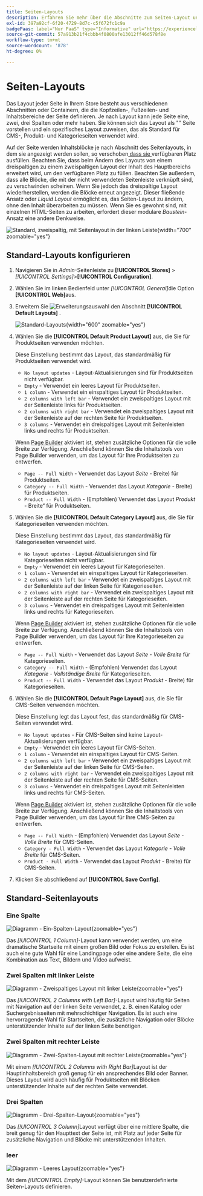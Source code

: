 ```yaml
---
title: Seiten-Layouts
description: Erfahren Sie mehr über die Abschnitte zum Seiten-Layout und zum Konfigurieren von Standard-Layouts.
exl-id: 397a92cf-6f20-4729-8d7c-c5f672fc1c9a
badgePaas: label="Nur PaaS" type="Informative" url="https://experienceleague.adobe.com/de/docs/commerce/user-guides/product-solutions" tooltip="Gilt nur für Adobe Commerce in Cloud-Projekten (von Adobe verwaltete PaaS-Infrastruktur) und lokale Projekte."
source-git-commit: 57a913b21f4cbbb4f0800afe13012ff46d578f8e
workflow-type: tm+mt
source-wordcount: '878'
ht-degree: 0%

---
```


# Seiten-Layouts

Das Layout jeder Seite in Ihrem Store besteht aus verschiedenen Abschnitten oder Containern, die die Kopfzeilen-, Fußzeilen- und Inhaltsbereiche der Seite definieren. Je nach Layout kann jede Seite eine, zwei, drei Spalten oder mehr haben. Sie können sich das Layout als &quot;_&quot;_ Seite vorstellen und ein spezifisches Layout zuweisen, das als Standard für CMS-, Produkt- und Kategorieseiten verwendet wird.

Auf der Seite werden Inhaltsblöcke je nach Abschnitt des Seitenlayouts, in dem sie angezeigt werden sollen, so verschoben[ dass sie ](layout-updates.md) verfügbaren Platz ausfüllen. Beachten Sie, dass beim Ändern des Layouts von einem dreispaltigen zu einem zweispaltigen Layout der Inhalt des Hauptbereichs erweitert wird, um den verfügbaren Platz zu füllen. Beachten Sie außerdem, dass alle Blöcke, die mit der nicht verwendeten Seitenleiste verknüpft sind, zu verschwinden scheinen. Wenn Sie jedoch das dreispaltige Layout wiederherstellen, werden die Blöcke erneut angezeigt. Dieser fließende Ansatz oder _Liquid Layout_ ermöglicht es, das Seiten-Layout zu ändern, ohne den Inhalt überarbeiten zu müssen. Wenn Sie es gewohnt sind, mit einzelnen HTML-Seiten zu arbeiten, erfordert dieser modulare _Baustein_-Ansatz eine andere Denkweise.

![Standard, zweispaltig, mit Seitenlayout in der linken Leiste](./assets/storefront-2-column-ee.png){width="700" zoomable="yes"}

## Standard-Layouts konfigurieren

1. Navigieren Sie in _Admin_-Seitenleiste zu **[!UICONTROL Stores]** > _[!UICONTROL Settings]_>**[!UICONTROL Configuration]**.

1. Wählen Sie im linken Bedienfeld unter _[!UICONTROL General]_&#x200B;die Option **[!UICONTROL Web]**&#x200B;aus.

1. Erweitern Sie ![Erweiterungsauswahl](../assets/icon-display-expand.png) den Abschnitt **[!UICONTROL Default Layouts]** .

   ![Standard-Layouts](./assets/web-default-layouts.png){width="600" zoomable="yes"}

1. Wählen Sie die **[!UICONTROL Default Product Layout]** aus, die Sie für Produktseiten verwenden möchten.

   Diese Einstellung bestimmt das Layout, das standardmäßig für Produktseiten verwendet wird.

   - `No layout updates` - Layout-Aktualisierungen sind für Produktseiten nicht verfügbar.
   - `Empty` - Verwendet ein leeres Layout für Produktseiten.
   - `1 column` - Verwendet ein einspaltiges Layout für Produktseiten.
   - `2 columns with left bar` - Verwendet ein zweispaltiges Layout mit der Seitenleiste links für Produktseiten.
   - `2 columns with right bar` - Verwendet ein zweispaltiges Layout mit der Seitenleiste auf der rechten Seite für Produktseiten.
   - `3 columns` - Verwendet ein dreispaltiges Layout mit Seitenleisten links und rechts für Produktseiten.

   Wenn [Page Builder](../page-builder/introduction.md) aktiviert ist, stehen zusätzliche Optionen für die volle Breite zur Verfügung. Anschließend können Sie die Inhaltstools von Page Builder verwenden, um das Layout für Ihre Produktseiten zu entwerfen.

   - `Page -- Full Width` - Verwendet das Layout _Seite -_ Breite) für Produktseiten.
   - `Category -- Full Width` - Verwendet das Layout _Kategorie -_ Breite) für Produktseiten.
   - `Product -- Full Width` - (Empfohlen) Verwendet das Layout _Produkt -_ Breite“ für Produktseiten.

1. Wählen Sie die **[!UICONTROL Default Category Layout]** aus, die Sie für Kategorieseiten verwenden möchten.

   Diese Einstellung bestimmt das Layout, das standardmäßig für Kategorieseiten verwendet wird.

   - `No layout updates` - Layout-Aktualisierungen sind für Kategorieseiten nicht verfügbar.
   - `Empty` - Verwendet ein leeres Layout für Kategorieseiten.
   - `1 column` - Verwendet ein einspaltiges Layout für Kategorieseiten.
   - `2 columns with left bar` - Verwendet ein zweispaltiges Layout mit der Seitenleiste auf der linken Seite für Kategorieseiten.
   - `2 columns with right bar` - Verwendet ein zweispaltiges Layout mit der Seitenleiste auf der rechten Seite für Kategorieseiten.
   - `3 columns` - Verwendet ein dreispaltiges Layout mit Seitenleisten links und rechts für Kategorieseiten.

   Wenn [Page Builder](../page-builder/introduction.md) aktiviert ist, stehen zusätzliche Optionen für die volle Breite zur Verfügung. Anschließend können Sie die Inhaltstools von Page Builder verwenden, um das Layout für Ihre Kategorieseiten zu entwerfen.

   - `Page -- Full Width` - Verwendet das Layout _Seite - Volle Breite_ für Kategorieseiten.
   - `Category -- Full Width` - (Empfohlen) Verwendet das Layout _Kategorie - Vollständige Breite_ für Kategorieseiten.
   - `Product -- Full Width` - Verwendet das Layout _Produkt -_ Breite) für Kategorieseiten.

1. Wählen Sie die **[!UICONTROL Default Page Layout]** aus, die Sie für CMS-Seiten verwenden möchten.

   Diese Einstellung legt das Layout fest, das standardmäßig für CMS-Seiten verwendet wird.

   - `No layout updates` - Für CMS-Seiten sind keine Layout-Aktualisierungen verfügbar.
   - `Empty` - Verwendet ein leeres Layout für CMS-Seiten.
   - `1 column` - Verwendet ein einspaltiges Layout für CMS-Seiten.
   - `2 columns with left bar` - Verwendet ein zweispaltiges Layout mit der Seitenleiste auf der linken Seite für CMS-Seiten.
   - `2 columns with right bar` - Verwendet ein zweispaltiges Layout mit der Seitenleiste auf der rechten Seite für CMS-Seiten.
   - `3 columns` - Verwendet ein dreispaltiges Layout mit Seitenleisten links und rechts für CMS-Seiten.

   Wenn [Page Builder](../page-builder/introduction.md) aktiviert ist, stehen zusätzliche Optionen für die volle Breite zur Verfügung. Anschließend können Sie die Inhaltstools von Page Builder verwenden, um das Layout für Ihre CMS-Seiten zu entwerfen.

   - `Page -- Full Width` - (Empfohlen) Verwendet das Layout _Seite - Volle Breite_ für CMS-Seiten.
   - `Category - Full Width` - Verwendet das Layout _Kategorie - Volle Breite_ für CMS-Seiten.
   - `Product - Full Width` - Verwendet das Layout _Produkt -_ Breite) für CMS-Seiten.

1. Klicken Sie abschließend auf **[!UICONTROL Save Config]**.

## Standard-Seitenlayouts

### Eine Spalte

![Diagramm - Ein-Spalten-Layout](./assets/layout-1-col-th.png){zoomable="yes"}

Das _[!UICONTROL 1 Column]_-Layout kann verwendet werden, um eine dramatische Startseite mit einem großen Bild oder Fokus zu erstellen. Es ist auch eine gute Wahl für eine Landingpage oder eine andere Seite, die eine Kombination aus Text, Bildern und Video aufweist.

### Zwei Spalten mit linker Leiste

![Diagramm - Zweispaltiges Layout mit linker Leiste](./assets/layout-2-col-lft-bar-th.png){zoomable="yes"}

Das _[!UICONTROL 2 Columns with Left Bar]_-Layout wird häufig für Seiten mit Navigation auf der linken Seite verwendet, z. B. einen Katalog oder Suchergebnisseiten mit mehrschichtiger Navigation. Es ist auch eine hervorragende Wahl für Startseiten, die zusätzliche Navigation oder Blöcke unterstützender Inhalte auf der linken Seite benötigen.

### Zwei Spalten mit rechter Leiste

![Diagramm - Zwei-Spalten-Layout mit rechter Leiste](./assets/layout-2-col-rt-bar-th.png){zoomable="yes"}

Mit einem _[!UICONTROL 2 Columns with Right Bar]_&#x200B;Layout ist der Hauptinhaltsbereich groß genug für ein ansprechendes Bild oder Banner. Dieses Layout wird auch häufig für Produktseiten mit Blöcken unterstützender Inhalte auf der rechten Seite verwendet.

### Drei Spalten

![Diagramm - Drei-Spalten-Layout](./assets/layout-3-col-th.png){zoomable="yes"}

Das _[!UICONTROL 3 Column]_&#x200B;Layout verfügt über eine mittlere Spalte, die breit genug für den Haupttext der Seite ist, mit Platz auf jeder Seite für zusätzliche Navigation und Blöcke mit unterstützenden Inhalten.

### leer

![Diagramm - Leeres Layout](./assets/layout-blank-th.png){zoomable="yes"}

Mit dem _[!UICONTROL Empty]_-Layout können Sie benutzerdefinierte Seiten-Layouts definieren.
